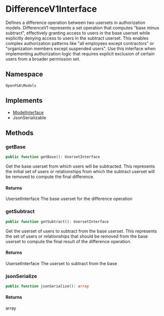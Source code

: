 # DifferenceV1Interface

Defines a difference operation between two usersets in authorization models. DifferenceV1 represents a set operation that computes &quot;base minus subtract&quot;, effectively granting access to users in the base userset while explicitly denying access to users in the subtract userset. This enables complex authorization patterns like &quot;all employees except contractors&quot; or &quot;organization members except suspended users&quot;. Use this interface when implementing authorization logic that requires explicit exclusion of certain users from a broader permission set.

## Namespace
`OpenFGA\Models`

## Implements
* [ModelInterface](ModelInterface.md)
* JsonSerializable



## Methods
### getBase


```php
public function getBase(): UsersetInterface
```

Get the base userset from which users will be subtracted. This represents the initial set of users or relationships from which the subtract userset will be removed to compute the final difference.


#### Returns
UsersetInterface
 The base userset for the difference operation

### getSubtract


```php
public function getSubtract(): UsersetInterface
```

Get the userset of users to subtract from the base userset. This represents the set of users or relationships that should be removed from the base userset to compute the final result of the difference operation.


#### Returns
UsersetInterface
 The userset to subtract from the base

### jsonSerialize


```php
public function jsonSerialize(): array
```



#### Returns
array

